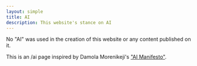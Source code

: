 ```yaml
---
layout: simple
title: AI
description: This website's stance on AI
---
```


No "AI" was used in the creation of this website or any content published on it.

This is an /ai page inspired by Damola Morenikeji's ["AI Manifesto"](https://www.bydamo.la/p/ai-manifesto).